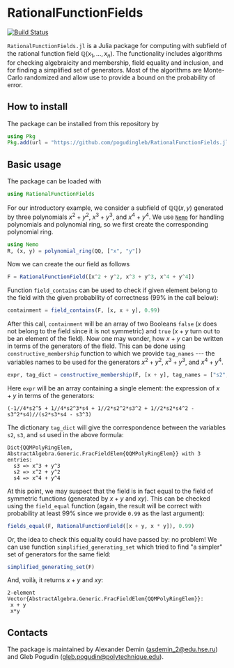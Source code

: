 # RationalFunctionFields

[![Build Status](https://github.com/pogudingleb/RationalFunctionFields.jl/actions/workflows/CI.yml/badge.svg?branch=main)](https://github.com/pogudingleb/RationalFunctionFields.jl/actions/workflows/CI.yml?query=branch%3Amain)

`RationalFunctionFields.jl` is a Julia package for computing with subfield of the rational function field $\mathbb{Q}(x_1, \ldots, x_n)$.
The functionality includes algorithms for checking algebraicity and membership, field equality and inclusion, and for finding a simplified set of generators.
Most of the algorithms are Monte-Carlo randomized and allow use to provide a bound on the probability of error.

## How to install

The package can be installed from this repository by

```julia
using Pkg
Pkg.add(url = "https://github.com/pogudingleb/RationalFunctionFields.jl.git")
```

## Basic usage

The package can be loaded with 
```julia
using RationalFunctionFields
```

For our introductory example, we consider a subfield of $\mathbb{QQ}(x, y)$ generated by three polynomials $x^2 + y^2$, $x^3 + y^3$, and $x^4 + y^4$.
We use [`Nemo`](https://github.com/Nemocas/Nemo.jl) for handling polynomials and polynomial ring, so we first create the corresponding polynomial ring.

```julia
using Nemo
R, (x, y) = polynomial_ring(QQ, ["x", "y"])
```

Now we can create the our field as follows

```julia
F = RationalFunctionField([x^2 + y^2, x^3 + y^3, x^4 + y^4])
```

Function `field_contains` can be used to check if given element belong to the field with the given probability of correctness (99% in the call below):

```julia
containment = field_contains(F, [x, x + y], 0.99)
```

After this call, `containment` will be an array of two Booleans `false` ($x$ does not belong to the field since it is not symmetric) and `true` ($x + y$ turn out to be an element of the field).
Now one may wonder, how $x + y$ can be written in terms of the generators of the field. 
This can be done using `constructive_membership` function to which we provide `tag_names` --- the variables names to be used for the generators $x^2 + y^2$, $x^3 + y^3$, and $x^4 + y^4$.

```julia
expr, tag_dict = constructive_membership(F, [x + y], tag_names = ["s2", "s3", "s4"])
```

Here `expr` will be an array containing a single element: the expression of $x + y$ in terms of the generators:

```
(-1//4*s2^5 + 1//4*s2^3*s4 + 1//2*s2^2*s3^2 + 1//2*s2*s4^2 - s3^2*s4)//(s2*s3*s4 - s3^3)
```

The dictionary `tag_dict` will give the correspondence between the variables `s2`, `s3`, and `s4` used in the above formula:

```
Dict{QQMPolyRingElem, AbstractAlgebra.Generic.FracFieldElem{QQMPolyRingElem}} with 3 entries:
  s3 => x^3 + y^3
  s2 => x^2 + y^2
  s4 => x^4 + y^4
```

At this point, we may suspect that the field is in fact equal to the field of symmetric functions (generated by $x + y$ and $xy$). 
This can be checked using the `field_equal` function (again, the result will be correct with probability at least 99% since we provide `0.99` as the last argument):

```julia
fields_equal(F, RationalFunctionField([x + y, x * y]), 0.99)
```

Or, the idea to check this equality could have passed by: no problem! We can use function `simplified_generating_set` which tried to find "a simpler" set of generators for the same field:

```julia
simplified_generating_set(F)
```

And, voilà, it returns $x + y$ and $xy$:

```
2-element Vector{AbstractAlgebra.Generic.FracFieldElem{QQMPolyRingElem}}:
 x + y
 x*y
```

## Contacts

The package is maintained by Alexander Demin ([asdemin_2@edu.hse.ru](asdemin_2@edu.hse.ru)) and Gleb Pogudin ([gleb.pogudin@polytechnique.edu](mailto:gleb.pogudin@polytechnique.edu)).
